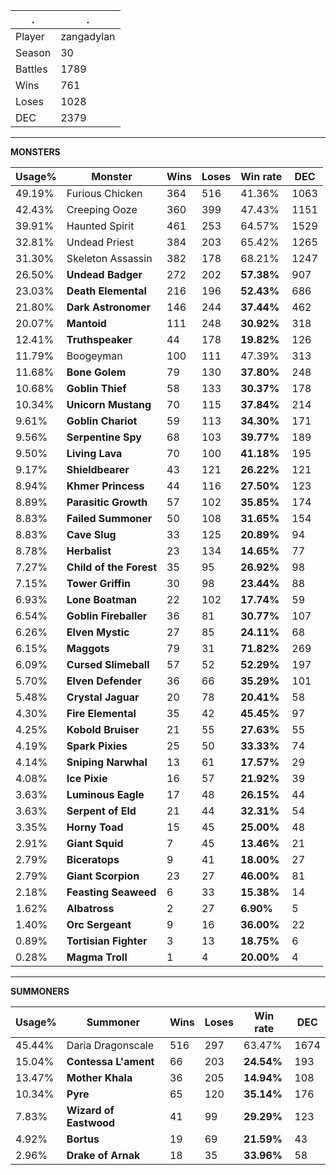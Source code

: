 .|.
|-|-
Player|zangadylan
Season|30
Battles|1789
Wins|761
Loses|1028
DEC|2379

---
**MONSTERS**

Usage%|Monster|Wins|Loses|Win rate|DEC|
-|-|-|-|-|-|
49.19%|Furious Chicken|364|516|41.36%|1063|
42.43%|Creeping Ooze|360|399|47.43%|1151|
39.91%|Haunted Spirit|461|253|64.57%|1529|
32.81%|Undead Priest|384|203|65.42%|1265|
31.30%|Skeleton Assassin|382|178|68.21%|1247|
26.50%|**Undead Badger**|272|202|**57.38%**|907|
23.03%|**Death Elemental**|216|196|**52.43%**|686|
21.80%|**Dark Astronomer**|146|244|**37.44%**|462|
20.07%|**Mantoid**|111|248|**30.92%**|318|
12.41%|**Truthspeaker**|44|178|**19.82%**|126|
11.79%|Boogeyman|100|111|47.39%|313|
11.68%|**Bone Golem**|79|130|**37.80%**|248|
10.68%|**Goblin Thief**|58|133|**30.37%**|178|
10.34%|**Unicorn Mustang**|70|115|**37.84%**|214|
9.61%|**Goblin Chariot**|59|113|**34.30%**|171|
9.56%|**Serpentine Spy**|68|103|**39.77%**|189|
9.50%|**Living Lava**|70|100|**41.18%**|195|
9.17%|**Shieldbearer**|43|121|**26.22%**|121|
8.94%|**Khmer Princess**|44|116|**27.50%**|123|
8.89%|**Parasitic Growth**|57|102|**35.85%**|174|
8.83%|**Failed Summoner**|50|108|**31.65%**|154|
8.83%|**Cave Slug**|33|125|**20.89%**|94|
8.78%|**Herbalist**|23|134|**14.65%**|77|
7.27%|**Child of the Forest**|35|95|**26.92%**|98|
7.15%|**Tower Griffin**|30|98|**23.44%**|88|
6.93%|**Lone Boatman**|22|102|**17.74%**|59|
6.54%|**Goblin Fireballer**|36|81|**30.77%**|107|
6.26%|**Elven Mystic**|27|85|**24.11%**|68|
6.15%|**Maggots**|79|31|**71.82%**|269|
6.09%|**Cursed Slimeball**|57|52|**52.29%**|197|
5.70%|**Elven Defender**|36|66|**35.29%**|101|
5.48%|**Crystal Jaguar**|20|78|**20.41%**|58|
4.30%|**Fire Elemental**|35|42|**45.45%**|97|
4.25%|**Kobold Bruiser**|21|55|**27.63%**|55|
4.19%|**Spark Pixies**|25|50|**33.33%**|74|
4.14%|**Sniping Narwhal**|13|61|**17.57%**|29|
4.08%|**Ice Pixie**|16|57|**21.92%**|39|
3.63%|**Luminous Eagle**|17|48|**26.15%**|44|
3.63%|**Serpent of Eld**|21|44|**32.31%**|54|
3.35%|**Horny Toad**|15|45|**25.00%**|48|
2.91%|**Giant Squid**|7|45|**13.46%**|21|
2.79%|**Biceratops**|9|41|**18.00%**|27|
2.79%|**Giant Scorpion**|23|27|**46.00%**|81|
2.18%|**Feasting Seaweed**|6|33|**15.38%**|14|
1.62%|**Albatross**|2|27|**6.90%**|5|
1.40%|**Orc Sergeant**|9|16|**36.00%**|22|
0.89%|**Tortisian Fighter**|3|13|**18.75%**|6|
0.28%|**Magma Troll**|1|4|**20.00%**|4|

---
**SUMMONERS**

Usage%|Summoner|Wins|Loses|Win rate|DEC|
-|-|-|-|-|-|
45.44%|Daria Dragonscale|516|297|63.47%|1674|
15.04%|**Contessa L'ament**|66|203|**24.54%**|193|
13.47%|**Mother Khala**|36|205|**14.94%**|108|
10.34%|**Pyre**|65|120|**35.14%**|176|
7.83%|**Wizard of Eastwood**|41|99|**29.29%**|123|
4.92%|**Bortus**|19|69|**21.59%**|43|
2.96%|**Drake of Arnak**|18|35|**33.96%**|58|
